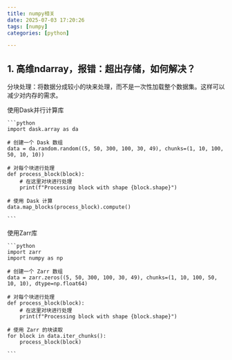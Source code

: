 ```yaml
---
title: numpy相关
date: 2025-07-03 17:20:26
tags: [numpy]
categories: [python]

---
```


## 1. 高维ndarray，报错：超出存储，如何解决？

分块处理：将数据分成较小的块来处理，而不是一次性加载整个数据集。这样可以减少对内存的需求。

使用Dask并行计算库

    ```python
    import dask.array as da

    # 创建一个 Dask 数组
    data = da.random.random((5, 50, 300, 100, 30, 49), chunks=(1, 10, 100, 50, 10, 10))

    # 对每个块进行处理
    def process_block(block):
        # 在这里对块进行处理
        print(f"Processing block with shape {block.shape}")

    # 使用 Dask 计算
    data.map_blocks(process_block).compute()

    ```

使用Zarr库

    ```python
    import zarr
    import numpy as np

    # 创建一个 Zarr 数组
    data = zarr.zeros((5, 50, 300, 100, 30, 49), chunks=(1, 10, 100, 50, 10, 10), dtype=np.float64)

    # 对每个块进行处理
    def process_block(block):
        # 在这里对块进行处理
        print(f"Processing block with shape {block.shape}")

    # 使用 Zarr 的块读取
    for block in data.iter_chunks():
        process_block(block)

    ```
